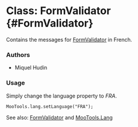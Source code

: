 Class: FormValidator {#FormValidator}
=====================================

Contains the messages for [FormValidator][] in French.

### Authors

* Miquel Hudin

### Usage

Simply change the language property to *FRA*.

	MooTools.lang.setLanguage("FRA");

See also: [FormValidator][] and [MooTools.Lang][]

[FormValidator]: http://www.mootools.net/more/docs/Forms/FormValidator#FormValidator
[MooTools.Lang]: http://www.mootools.net/more/docs/Core/MooTools.Lang